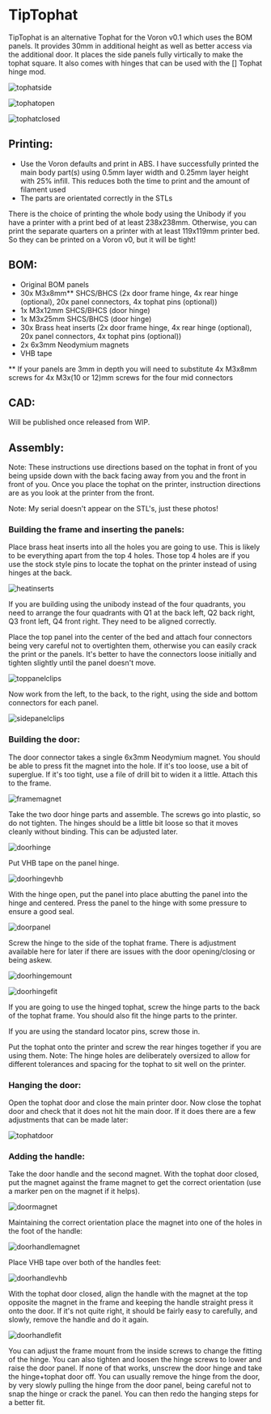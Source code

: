# TipTophat

TipTophat is an alternative Tophat for the Voron v0.1 which uses the BOM panels. It provides 30mm in additional height as well as better access via the additional door. It places the side panels fully virtically to make the tophat square. It also comes with hinges that can be used with the [] Tophat hinge mod.

![tophatside](images/tophatside.jpg)

![tophatopen](images/tophatopen.jpg)

![tophatclosed](images/tophatclosed.jpg)

## Printing:

- Use the Voron defaults and print in ABS. I have successfully printed the main body part(s) using 0.5mm layer width and 0.25mm layer height with 25% infill. This reduces both the time to print and the amount of filament used
- The parts are orientated correctly in the STLs

There is the choice of printing the whole body using the Unibody if you have a printer with a print bed of at least 238x238mm. Otherwise, you can print the separate quarters on a printer with at least 119x119mm printer bed. So they can be printed on a Voron v0, but it will be tight!

## BOM:

- Original BOM panels
- 30x M3x8mm** SHCS/BHCS (2x door frame hinge, 4x rear hinge (optional), 20x panel connectors, 4x tophat pins (optional))
- 1x M3x12mm SHCS/BHCS (door hinge)
- 1x M3x25mm SHCS/BHCS (door hinge)
- 30x Brass heat inserts (2x door frame hinge, 4x rear hinge (optional), 20x panel connectors, 4x tophat pins (optional))
- 2x 6x3mm Neodymium magnets
- VHB tape

** If your panels are 3mm in depth you will need to substitute 4x M3x8mm screws for 4x M3x(10 or 12)mm screws for the four mid connectors

## CAD:

Will be published once released from WIP.

## Assembly:

Note: These instructions use directions based on the tophat in front of you being upside down with the back facing away from you and the front in front of you. Once you place the tophat on the printer, instruction directions are as you look at the printer from the front.

Note: My serial doesn't appear on the STL's, just these photos!

### Building the frame and inserting the panels:

Place brass heat inserts into all the holes you are going to use. This is likely to be everything apart from the top 4 holes. Those top 4 holes are if you use the stock style pins to locate the tophat on the printer instead of using hinges at the back.

![heatinserts](images/heatinserts.jpg)

If you are building using the unibody instead of the four quadrants, you need to arrange the four quadrants with Q1 at the back left, Q2 back right, Q3 front left, Q4 front right. They need to be aligned correctly.

Place the top panel into the center of the bed and attach four connectors being very careful not to overtighten them, otherwise you can easily crack the print or the panels. It's better to have the connectors loose initially and tighten slightly until the panel doesn't move.

![toppanelclips](images/toppanelclips.jpg)

Now work from the left, to the back, to the right, using the side and bottom connectors for each panel.

![sidepanelclips](images/sidepanelclips.jpg)

### Building the door:

The door connector takes a single 6x3mm Neodymium magnet. You should be able to press fit the magnet into the hole. If it's too loose, use a bit of superglue. If it's too tight, use a file  of drill bit to widen it a little. Attach this to the frame.

![framemagnet](images/framemagnet.jpg)

Take the two door hinge parts and assemble. The screws go into plastic, so do not tighten. The hinges should be a little bit loose so that it moves cleanly without binding. This can be adjusted later.

![doorhinge](images/doorhinge.jpg)

Put VHB tape on the panel hinge.

![doorhingevhb](images/doorhingevhb.jpg)

With the hinge open, put the panel into place abutting the panel into the hinge and centered. Press the panel to the hinge with some pressure to ensure a good seal.

![doorpanel](images/doorpanel.jpg)

Screw the hinge to the side of the tophat frame. There is adjustment available here for later if there are issues with the door opening/closing or being askew.

![doorhingemount](images/doorhingemount.jpg)

![doorhingefit](images/doorhingefit.jpg)

If you are going to use the hinged tophat, screw the hinge parts to the back of the tophat frame. You should also fit the hinge parts to the printer.

If you are using the standard locator pins, screw those in.

Put the tophat onto the printer and screw the rear hinges together if you are using them. Note: The hinge holes are deliberately oversized to allow for different tolerances and spacing for the tophat to sit well on the printer.

### Hanging the door:

Open the tophat door and close the main printer door. Now close the tophat door and check that it does not hit the main door. If it does there are a few adjustments that can be made later:

![tophatdoor](images/tophatdoor.jpg)

### Adding the handle:

Take the door handle and the second magnet. With the tophat door closed, put the magnet against the frame magnet to get the correct orientation (use a marker pen on the magnet if it helps).

![doormagnet](images/doormagnet.jpg)

Maintaining the correct orientation place the magnet into one of the holes in the foot of the handle:

![doorhandlemagnet](images/doorhandlemagnet.jpg)

Place VHB tape over both of the handles feet:

![doorhandlevhb](images/doorhandlevhb.jpg)

With the tophat door closed, align the handle with the magnet at the top opposite the magnet in the frame and keeping the handle straight press it onto the door. If it's not quite right, it should be fairly easy to carefully, and slowly, remove the handle and do it again.

![doorhandlefit](images/doorhandlefit.jpg)

You can adjust the frame mount from the inside screws to change the fitting of the hinge. You can also tighten and loosen the hinge screws to lower and raise the door panel. If none of that works, unscrew the door hinge and take the hinge+tophat door off. You can usually remove the hinge from the door, by very slowly pulling the hinge from the door panel, being careful not to snap the hinge or crack the panel. You can then redo the hanging steps for a better fit.
